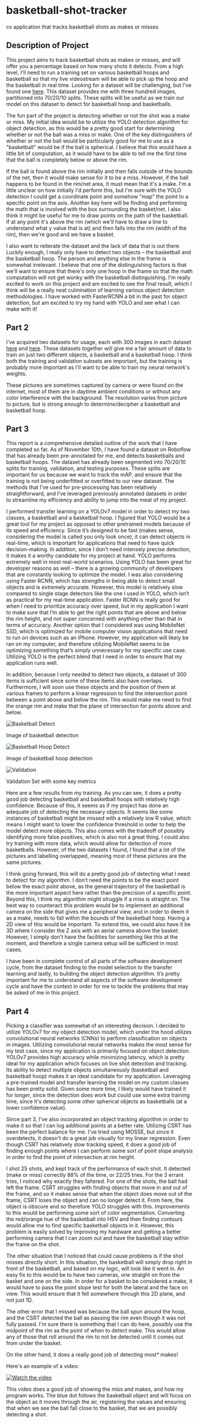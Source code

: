 # basketball-shot-tracker
cv application that tracks basketball shots as makes or misses

## Description of Project

This project aims to track basketball shots as makes or misses, and will offer you a percentage based on how many shots it detects. From a high level, I'll need to run a training set on various basketball hoops and basketball so that my live videostream will be able to pick up the hoop and the basketball in real time. Looking for a dataset will be challenging, but I've found one [here](https://universe.roboflow.com/034-ganesh-kumar-m-v-cs-r2lwe/basketball-lhqoe/dataset/1/images). This dataset provides me with three hundred images, partitioned into 70/20/10 splits. These splits will be useful as we train our model on this dataset to detect for basketball hoop and basketballs.

The fun part of the project is detecting whether or not the shot was a make or miss. My initial idea would be to utilize the YOLO detection algorithm for object detection, as this would be a pretty good start for determining whether or not the ball was a miss or make. One of the key distinguishers of whether or not the ball would be particularly good for me to use as a "basketball" would be if the ball is spherical. I believe that this would have a little bit of computation, as it would have to be able to tell me the first time that the ball is completely below or above the rim.

If the ball is found above the rim initially and then falls outside of the bounds of the net, then it would make sense for it to be a miss. However, if the ball happens to be found in the rim/net area, it must mean that it's a make. I'm a little unclear on how initially I'd perform this, but I'm sure with the YOLO detection I could get a coordinate point and somehow "map" the point to a specific point on the axis. Another key here will be finding and performing the math that is involved with the box surrounding the basket/net. I also think it might be useful for me to draw points on the path of the basketball. If at any point it's above the rim (which we'll have to draw a line to understand what y value that is at) and then falls into the rim (width of the rim), then we're good and we have a basket.

I also want to reiterate the dataset and the lack of data that is out there. Luckily enough, I really only have to detect two objects – the basketball and the basketball hoop. The person and anything else in the frame is somewhat irrelevant. I believe that one of the distinguishing factors is that we'll want to ensure that there's only one hoop in the frame so that the math computation will not get wonky with the basketball distinguishing. I'm really excited to work on this project and am excited to see the final result, which I think will be a really neat culmination of learning various object detection methodologies. I have worked with FasterRCNN a bit in the past for object detection, but am excited to try my hand with YOLO and see what I can make with it!

## Part 2

I've acquired two datasets for usage, each with 300 images in each dataset [here](https://universe.roboflow.com/034-ganesh-kumar-m-v-cs-r2lwe/basketball-lhqoe/dataset/1) and [here](https://universe.roboflow.com/rodney-virtualassistant-gmail-com/basketball-annotation-project/dataset/2). These datasets together will give me a fair amount of data to train on just two different objects, a basketball and a basketball hoop. I think both the training and validation subsets are important, but the training is probably more important as I'll want to be able to train my neural network's weights.

These pictures are sometimes captured by camera or were found on the internet, most of them are in daytime ambient conditions or without any color interference with the background. The resolution varies from picture to picture, but is strong enough to determine/decipher a basketball and basketball hoop.

## Part 3

This report is a comprehensive detailed outline of the work that I have completed so far. As of November 10th, I have found a dataset on Roboflow that has already been pre-annotated for me, and detects basketballs and basketball hoops. The dataset has already been segmented into 70/20/10 splits for training, validation, and testing purposes. These splits are important for us because we want to track the mAP, and ensure that the training is not being underfitted or overfitted to our new dataset. The methods that I’ve used for pre-processing has been relatively straightforward, and I’ve leveraged previously annotated datasets in order to streamline my efficiency and ability to jump into the meat of my project.

I performed transfer learning on a YOLOv7 model in order to detect my two classes, a basketball and a basketball hoop. I figured that YOLO would be a great tool for my project as opposed to other pretrained models because of its speed and efficiency. Since it’s designed to be fast (makes sense, considering the model is called you only look once), it can detect objects in real-time, which is important for applications that need to have quick decision-making. In addition, since I don’t need intensely precise detection, it makes it a worthy candidate for my project at hand. YOLO performs extremely well in most real-world scenarios. Using YOLO has been great for developer reasons as well – there is a growing community of developers that are constantly looking to optimize the model. I was also considering using Faster RCNN, which has strengths in being able to detect small objects and is extremely accurate. However, this model is relatively slow compared to single stage detectors like the one I used in YOLO, which isn’t as practical for my real-time application. Faster RCNN is really good for when I need to prioritize accuracy over speed, but in my application I want to make sure that I’m able to get the right points that are above and below the rim height, and not super concerned with anything other than that in terms of accuracy. Another option that I considered was using MobileNet SSD, which is optimized for mobile computer vision applications that need to run on devices such as an iPhone. However, my application will likely be ran on my computer, and therefore utilizing MobileNet seems to be optimizing something that’s simply unnecessary for my specific use case. Utilizing YOLO is the perfect blend that I need in order to ensure that my application runs well.

In addition, because I only needed to detect two objects, a dataset of 300 items is sufficient since some of these items also have overlaps. Furthermore, I will soon use these objects and the position of them at various frames to perform a linear regression to find the intersection point between a point above and below the rim. This would make me need to find the orange rim and make that the plane of intersection for points above and below.

![Basketball Detect](images/basketball_detect.png)

Image of basketball detection

![Basketball Hoop Detect](images/basketball_hoop_detect.png)

Image of basketball hoop detection

![Validation](images/validation.png)

Validation Set with some key metrics

Here are a few results from my training. As you can see, it does a pretty good job detecting basketball and basketball hoops with relatively high confidence. Because of this, it seems as if my project has done an adequate job of detecting the necessary objects. It seems like some instances of basketball might be missed with a relatively low R value, which means I might want to lower the confidence threshold in order to help the model detect more objects. This also comes with the tradeoff of possibly identifying more false positives, which is also not a great thing. I could also try training with more data, which would allow for detection of more basketballs. However, of the two datasets I found, I found that a lot of the pictures and labelling overlapped, meaning most of these pictures are the same pictures.

I think going forward, this will do a pretty good job of detecting what I need to detect for my algorithm. I don’t need the points to be the exact point below the exact point above, as the general trajectory of the basketball is the more important aspect here rather than the precision of a specific point. Beyond this, I think my algorithm might struggle if a miss is straight on. The best way to counteract this problem would be to implement an additional camera on the side that gives me a peripheral view, and in order to deem it as a make, needs to fall within the bounds of the basketball hoop. Having a 2D view of this would be important. To extend this, we could also have it be 3D where I consider the Z axis with an aerial camera above the basket. However, I simply don’t have the facilities for something like this at the moment, and therefore a single camera setup will be sufficient in most cases.

I have been in complete control of all parts of the software development cycle, from the dataset finding to the model selection to the transfer learning and lastly, to building the object detection algorithm. It’s pretty important for me to understand all aspects of the software development cycle and have the context in order for me to tackle the problems that may be asked of me in this project.

## Part 4

Picking a classifier was somewhat of an interesting decision. I decided to utilize YOLOv7 for my object detection model, which under the hood utilizes convolutional neural networks (CNNs) to perform classification on objects in images. Utilizing convolutional neural networks makes the most sense for my test case, since my application is primarily focused on object detection. YOLOv7 provides high accuracy while minimizing latency, which is pretty ideal for my application which focuses on live shot detection and tracking. Its ability to detect multiple objects simultaneously (basketball and basketball hoop) makes it an ideal candidate for my application. Leveraging a pre-trained model and transfer learning the model on my custom classes has been pretty solid. Given some more time, I likely would have trained it for longer, since the detection does work but could use some extra training time, since it's detecting some other spherical objects as basketballs (at a lower confidence value).

Since part 3, I've also incorporated an object tracking algorithm in order to make it so that I can log additional points at a better rate. Utilizing CSRT has been the perfect balance for me. I've tried using MOSSE, but since it overdetects, it doesn't do a great job visually for my linear regression. Even though CSRT has relatively slow tracking speed, it does a good job of finding enough points where I can perform some sort of point slope analysis in order to find the point of intersection at rim height.

I shot 25 shots, and kept track of the performance of each shot. It detected (make or miss) correctly 88% of the time, or 22/25 tries. For the 3 errant tries, I noticed why exactly they faltered. For one of the shots, the ball had left the frame. CSRT struggles with finding objects that move in and out of the frame, and so it makes sense that when the object does move out of the frame, CSRT loses the object and can no longer detect it. From here, the object is obscure and so therefore YOLO struggles with this. Improvements to this would be performing some sort of color segmentation. Converting the red/orange hue of the basketball into HSV and then finding contours would allow me to find specific basketball objects in it. However, this problem is easily solved by improving my hardware and getting a better performing camera that I can zoom out and have the basketball stay within the frame on the shot.

The other situation that I noticed that could cause problems is if the shot misses directly short. In this situation, the basketball will simply drop right in front of the basketball, and based on my logic, will look like it went in. An easy fix to this would be to have two cameras, one straight on from the basket and one on the side. In order for a basket to be considered a make, it would have to pass the point slope test for both the lateral and the face on view. This would ensure that it fell somewhere through this 2D plane, and not just 1D.

The other error that I missed was because the ball spun around the hoop, and the CSRT detected the ball as passing the rim even though it was not fully passed. I'm sure there is something that I can do here, possibly use the midpoint of the rim as the point of when to detect make. This would allow any of those that roll around the rim to not be detected until it comes out from under the basket.

On the other hand, it does a really good job of detecting most* makes!

Here's an example of a video:

[![Watch the video](https://youtube.com/shorts/rcOUvOfUxEA?feature=share)](https://youtube.com/shorts/rcOUvOfUxEA?feature=share)

This video does a good job of showing the miss and makes, and how my program works. The blue dot follows the basketball object and will focus on the object as it moves through the air, registering the values and ensuring that when we see the ball fall close to the basket, that we are possibly detecting a shot.


